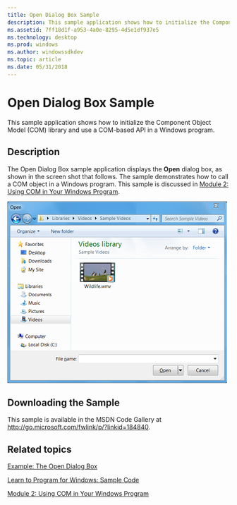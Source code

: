 ```yaml
---
title: Open Dialog Box Sample
description: This sample application shows how to initialize the Component Object Model (COM) library and use a COM-based API in a Windows program.
ms.assetid: 7ff18d1f-a953-4a0e-8295-4d5e1df937e5
ms.technology: desktop
ms.prod: windows
ms.author: windowssdkdev
ms.topic: article
ms.date: 05/31/2018
---
```


# Open Dialog Box Sample

This sample application shows how to initialize the Component Object Model (COM) library and use a COM-based API in a Windows program.

## Description

The Open Dialog Box sample application displays the **Open** dialog box, as shown in the screen shot that follows. The sample demonstrates how to call a COM object in a Windows program. This sample is discussed in [Module 2: Using COM in Your Windows Program](module-2--using-com-in-your-windows-program.md).

![screen shot showing the open dialog box.](images/fileopen01.png)

## Downloading the Sample

This sample is available in the MSDN Code Gallery at <http://go.microsoft.com/fwlink/p/?linkid=184840>.

## Related topics

<dl> <dt>

[Example: The Open Dialog Box](example--the-open-dialog-box.md)
</dt> <dt>

[Learn to Program for Windows: Sample Code](learn-to-program-for-windows--sample-code.md)
</dt> <dt>

[Module 2: Using COM in Your Windows Program](module-2--using-com-in-your-windows-program.md)
</dt> </dl>

 

 




